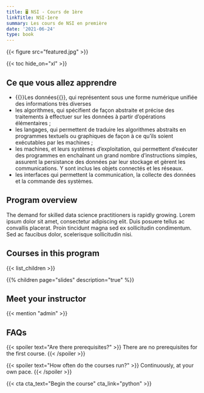 ```yaml
---
title: 🖥️ NSI - Cours de 1ère
linkTitle: NSI-1ere
summary: Les cours de NSI en première
date: '2021-06-24'
type: book
---
```


{{< figure src="featured.jpg" >}}

{{< toc hide_on="xl" >}}

## Ce que vous allez apprendre

- {{<hl>}}Les données{{</hl>}}, qui représentent sous une forme numérique unifiée des informations très diverses
- les algorithmes, qui spécifient de façon abstraite et précise des traitements à effectuer sur les données à partir d’opérations élémentaires ;  
- les langages, qui permettent de traduire les algorithmes abstraits en programmes textuels ou graphiques de façon à ce qu’ils soient exécutables par les machines ; 
- les machines, et leurs systèmes d’exploitation, qui permettent d’exécuter des programmes en enchaînant un grand nombre d’instructions simples, assurent la persistance des données par leur stockage et gèrent les communications. Y sont inclus les objets connectés et les réseaux. 
- les interfaces qui permettent la communication, la collecte des données et la commande des systèmes. 


## Program overview

The demand for skilled data science practitioners is rapidly growing. Lorem ipsum dolor sit amet, consectetur adipiscing elit. Duis posuere tellus ac convallis placerat. Proin tincidunt magna sed ex sollicitudin condimentum. Sed ac faucibus dolor, scelerisque sollicitudin nisi.

## Courses in this program

{{< list_children >}}

{{% children page="slides" description="true" %}}

## Meet your instructor

{{< mention "admin" >}}

## FAQs

{{< spoiler text="Are there prerequisites?" >}}
There are no prerequisites for the first course.
{{< /spoiler >}}

{{< spoiler text="How often do the courses run?" >}}
Continuously, at your own pace.
{{< /spoiler >}}

{{< cta cta_text="Begin the course" cta_link="python" >}}
